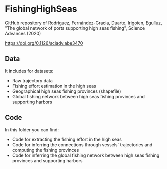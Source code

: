 # FishingHighSeas
GitHub repository of Rodríguez, Fernández-Gracia, Duarte, Irigoien, Eguíluz, "The global network of ports supporting high seas fishing", Science Advances (2020)

https://doi.org/0.1126/sciadv.abe3470

## Data
It includes for datasets:
* Raw trajectory data
* Fishing effort estimation in the high seas
* Geographical high seas fishing provinces (shapefile)
* Global fishing network between high seas fishing provinces and supporting harbors
## Code
In this folder you can find:
* Code for extracting the fishing effort in the high seas
* Code for inferring the connections through vessels' trajectories and computing the fishing provinces
* Code for inferring the global fishing network between high seas fishing provinces and supporting harbors
